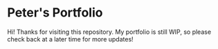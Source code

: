 # Peter's Portfolio

Hi! Thanks for visiting this repository. My portfolio is still WIP, so please check back at a later time for more updates!